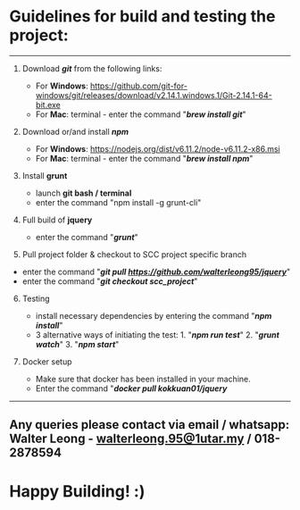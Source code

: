 # Guidelines for build and testing the project:

-----

1. Download ***git*** from the following links:
   * For **Windows**:   https://github.com/git-for-windows/git/releases/download/v2.14.1.windows.1/Git-2.14.1-64-bit.exe
   * For **Mac**: terminal - enter the command "***brew install git***"

2. Download or/and install ***npm***
   * For **Windows**: https://nodejs.org/dist/v6.11.2/node-v6.11.2-x86.msi
   * For **Mac**: terminal - enter the command "***brew install npm***"

3. Install **grunt**
   - launch **git bash / terminal**
   - enter the command "npm install -g grunt-cli"

4. Full build of **jquery**
   - enter the command "***grunt***"

5. Pull project folder & checkout to SCC project specific branch
  - enter the command "***git pull https://github.com/walterleong95/jquery***"
  - enter the command "***git checkout scc_project***"

6. Testing
   - install necessary dependencies by entering the command
     "***npm install***"
   - 3 alternative ways of initiating the test:
	     1. "***npm run test***"
	     2. "***grunt watch***"
	     3. "***npm start***"

7. Docker setup
   - Make sure that docker has been installed in your machine.
   - Enter the command "***docker pull kokkuan01/jquery***

-----------------------------------------------
Any queries please contact via email / whatsapp:
**Walter Leong - walterleong.95@1utar.my / 018-2878594**
-----------------------------------------------
# Happy Building! :)

